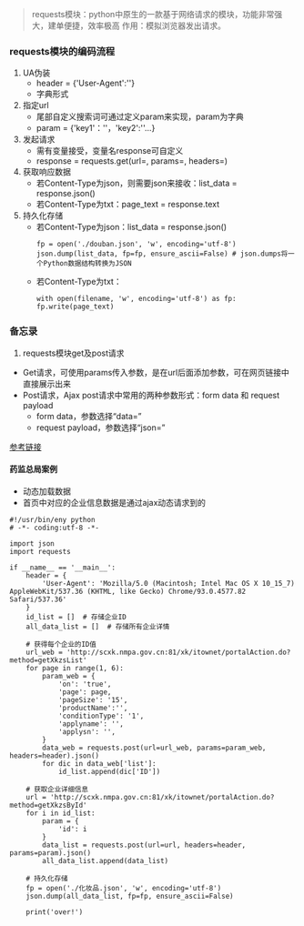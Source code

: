 > requests模块：python中原生的一款基于网络请求的模块，功能非常强大，建单便捷，效率极高
> 作用：模拟浏览器发出请求。

### requests模块的编码流程
1. UA伪装
    * header = {'User-Agent':''}
    * 字典形式
2. 指定url
    * 尾部自定义搜索词可通过定义param来实现，param为字典
    * param = {'key1'：''，'key2':''…}
3. 发起请求
    * 需有变量接受，变量名response可自定义
    * response = requests.get(url=, params=, headers=)
4. 获取响应数据
    * 若Content-Type为json，则需要json来接收：list_data = response.json()
    * 若Content-Type为txt：page_text = response.text
5. 持久化存储
    * 若Content-Type为json：list_data = response.json()
        ```
        fp = open('./douban.json', 'w', encoding='utf-8')
        json.dump(list_data, fp=fp, ensure_ascii=False) # json.dumps将一个Python数据结构转换为JSON
        ```
    * 若Content-Type为txt：    
        ```
        with open(filename, 'w', encoding='utf-8') as fp:
        fp.write(page_text)
        ```
### 备忘录

1. requests模块get及post请求
* Get请求，可使用params传入参数，是在url后面添加参数，可在网页链接中直接展示出来
* Post请求，Ajax post请求中常用的两种参数形式：form data 和 request payload
   * form data，参数选择“data=”
   * request payload，参数选择“json=”

[参考链接](https://blog.csdn.net/he_ranly/article/details/104048694/)

#### 药监总局案例
* 动态加载数据
* 首页中对应的企业信息数据是通过ajax动态请求到的
```
#!/usr/bin/eny python
# -*- coding:utf-8 -*-

import json
import requests

if __name__ == '__main__':
    header = {
        'User-Agent': 'Mozilla/5.0 (Macintosh; Intel Mac OS X 10_15_7) AppleWebKit/537.36 (KHTML, like Gecko) Chrome/93.0.4577.82 Safari/537.36'
    }
    id_list = []  # 存储企业ID
    all_data_list = []  # 存储所有企业详情
    
    # 获得每个企业的ID值
    url_web = 'http://scxk.nmpa.gov.cn:81/xk/itownet/portalAction.do?method=getXkzsList'
    for page in range(1, 6):
        param_web = {
            'on': 'true',
            'page': page,
            'pageSize': '15',
            'productName':'',
            'conditionType': '1',
            'applyname': '',
            'applysn': '',
        }
        data_web = requests.post(url=url_web, params=param_web, headers=header).json()
        for dic in data_web['list']:
            id_list.append(dic['ID'])

    # 获取企业详细信息
    url = 'http://scxk.nmpa.gov.cn:81/xk/itownet/portalAction.do?method=getXkzsById'
    for i in id_list:
        param = {
            'id': i
        }
        data_list = requests.post(url=url, headers=header, params=param).json()
        all_data_list.append(data_list)

    # 持久化存储
    fp = open('./化妆品.json', 'w', encoding='utf-8')
    json.dump(all_data_list, fp=fp, ensure_ascii=False)

    print('over!')
```
